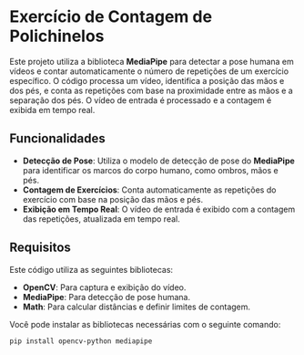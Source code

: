 # Exercício de Contagem de Polichinelos

Este projeto utiliza a biblioteca **MediaPipe** para detectar a pose humana em vídeos e contar automaticamente o número de repetições de um exercício específico. O código processa um vídeo, identifica a posição das mãos e dos pés, e conta as repetições com base na proximidade entre as mãos e a separação dos pés. O vídeo de entrada é processado e a contagem é exibida em tempo real.

## Funcionalidades

- **Detecção de Pose**: Utiliza o modelo de detecção de pose do **MediaPipe** para identificar os marcos do corpo humano, como ombros, mãos e pés.
- **Contagem de Exercícios**: Conta automaticamente as repetições do exercício com base na posição das mãos e pés.
- **Exibição em Tempo Real**: O vídeo de entrada é exibido com a contagem das repetições, atualizada em tempo real.

## Requisitos

Este código utiliza as seguintes bibliotecas:

- **OpenCV**: Para captura e exibição do vídeo.
- **MediaPipe**: Para detecção de pose humana.
- **Math**: Para calcular distâncias e definir limites de contagem.

Você pode instalar as bibliotecas necessárias com o seguinte comando:

```bash
pip install opencv-python mediapipe
